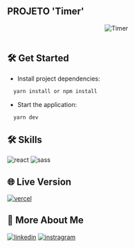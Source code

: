 ## PROJETO 'Timer'

<div align="center">
<img src="https://github.com/rodrigodevelop-tech/repositorio-de-Imagens/blob/main/Timer.png" alt="Timer"  />
</div>
<br />

## 🛠 Get Started

- Install project dependencies:

```ts
  yarn install or npm install
```

- Start the application:

```ts
  yarn dev
```

## 🛠 Skills

![react][react] ![sass][sass]

## 🌐 Live Version

[![vercel](https://img.shields.io/badge/vercel-000?style=for-the-badge&logo=vercel&logoColor=white)]("")

## 🔗 More About Me

[![linkedin](https://img.shields.io/badge/linkedin-0A66C2?style=for-the-badge&logo=linkedin&logoColor=white)](https://www.linkedin.com/in/rodrigo-si/)
[![instragram](https://img.shields.io/badge/instragram-E4405F?style=for-the-badge&logo=instagram&logoColor=white)](https://www.instagram.com/rodrigo_dev_front/)

[react]: https://img.shields.io/badge/react-00875F?style=for-the-badge&logo=react&logoColor=white
[sass]: https://img.shields.io/badge/sass-00875F?style=for-the-badge&logo=sass&logoColor=white
